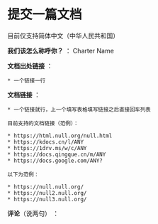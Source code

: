 # 提交一篇文档

目前仅支持简体中文（中华人民共和国）

**我们该怎么称呼你？** ： Charter Name

**文档出处链接** ：

    * 一个链接一行

**文档链接** ：

    * 一个链接就行，上一个填写表格填写链接之后直接回车列表

    目前支持的文档链接（范例）：

    * https://html.null.org/null.html
    * https://kdocs.cn/l/ANY
    * https://1drv.ms/w/c/ANY
    * https://docs.qingque.cn/m/ANY
    * https://docs.google.com/ANY?

    以下为范例：

    * https://null.null.org/
    * https://null2.null.org/
    * https://null3.null.org/

**评论**（说两句） ：

